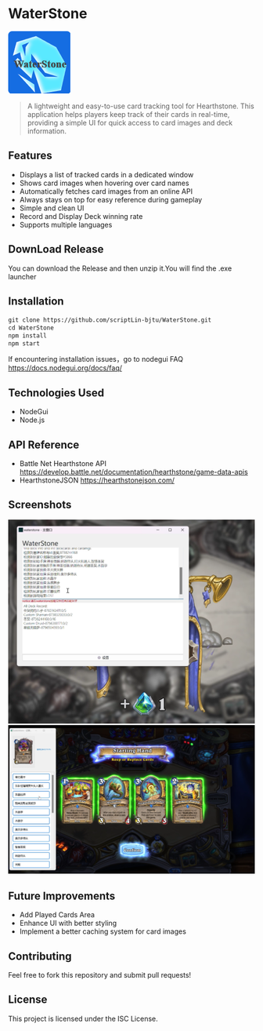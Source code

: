 # WaterStone
![logo](https://github.com/scriptLin-bjtu/WaterStone/blob/main/assets/forRead.png?raw=true)

>A lightweight and easy-to-use card tracking tool for Hearthstone. This application helps players keep track of their cards in real-time, providing a simple UI for quick access to card images and deck information.

## Features
* Displays a list of tracked cards in a dedicated window
* Shows card images when hovering over card names
* Automatically fetches card images from an online API
* Always stays on top for easy reference during gameplay
* Simple and clean UI
* Record and Display Deck winning rate
* Supports multiple languages

## DownLoad Release
You can download the Release and then unzip it.You will find the .exe launcher

## Installation
```
git clone https://github.com/scriptLin-bjtu/WaterStone.git
cd WaterStone
npm install
npm start
```
If encountering installation issues，go to nodegui FAQ <https://docs.nodegui.org/docs/faq/>

## Technologies Used
* NodeGui
* Node.js

## API Reference
* Battle Net Hearthstone API <https://develop.battle.net/documentation/hearthstone/game-data-apis>
* HearthstoneJSON <https://hearthstonejson.com/>

## Screenshots
![screenshoot](https://github.com/scriptLin-bjtu/WaterStone/blob/main/assets/read2.png?raw=true)
![screenshoot](https://github.com/scriptLin-bjtu/WaterStone/blob/main/assets/read1.png?raw=true)

## Future Improvements
* Add Played Cards Area
* Enhance UI with better styling
* Implement a better caching system for card images

## Contributing
Feel free to fork this repository and submit pull requests!

## License
This project is licensed under the ISC License.




